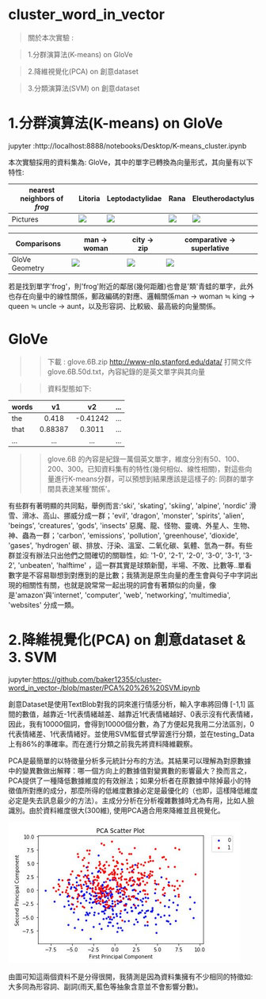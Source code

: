 # cluster_word_in_vector



>關於本次實驗 : 

>1.分群演算法(K-means) on GloVe

>2.降維視覺化(PCA) on 創意dataset

>3.分類演算法(SVM) on 創意dataset

# 1.分群演算法(K-means) on GloVe

jupyter :http://localhost:8888/notebooks/Desktop/K-means_cluster.ipynb

本次實驗採用的資料集為: GloVe，其中的單字已轉換為向量形式，其向量有以下特性:

| nearest neighbors of <br/> <em>frog</em> | Litoria             |  Leptodactylidae | Rana | Eleutherodactylus |
| --- | ------------------------------- | ------------------- | ---------------- | ------------------- |
| Pictures | <img src="http://nlp.stanford.edu/projects/glove/images/litoria.jpg"></img> | <img src="http://nlp.stanford.edu/projects/glove/images/leptodactylidae.jpg"></img> | <img src="http://nlp.stanford.edu/projects/glove/images/rana.jpg"></img> | <img src="http://nlp.stanford.edu/projects/glove/images/eleutherodactylus.jpg"></img> |

| Comparisons | man -> woman             |  city -> zip | comparative -> superlative |
| --- | ------------------------|-------------------------|-------------------------|
| GloVe Geometry | <img src="http://nlp.stanford.edu/projects/glove/images/man_woman_small.jpg"></img>  | <img src="http://nlp.stanford.edu/projects/glove/images/city_zip_small.jpg"></img> | <img src="http://nlp.stanford.edu/projects/glove/images/comparative_superlative_small.jpg"></img> |

若是找到單字'frog'，則'frog'附近的鄰居(幾何距離)也會是'類'青蛙的單字，此外也存在向量中的線性關係，郵政編碼的對應、邏輯關係man -> woman ≒ king -> queen ≒ uncle -> aunt，以及形容詞、比較級、最高級的向量關係。

# GloVe

>>下載 : glove.6B.zip http://www-nlp.stanford.edu/data/
>>打開文件glove.6B.50d.txt，內容紀錄的是英文單字與其向量

>>資料型態如下: 

| words  |   v1  |   v2    | ... |
| :----- |:-----:| :-----: | --: |
| the    | 0.418 | -0.41242| ... |
| that   | 0.88387 | 0.3011 | ... |
| ...    | ...   | ...     | ... | 

>> glove.6B 的內容是紀錄一萬個英文單字，維度分別有50、100、200、300。已知資料集有的特性(幾何相似、線性相關)，對這些向量進行K-means分群，可以預想到結果應該是這樣子的: 同群的單字間具表達某種'關係'。



有些群有著明顯的共同點，舉例而言:'ski', 'skating', 'skiing', 'alpine', 'nordic' 滑雪、滑冰、高山、挪威分成一群；'evil', 'dragon', 'monster', 'spirits', 'alien', 'beings', 'creatures', 'gods', 'insects' 惡魔、龍、怪物、靈魂、外星人、生物、神、蟲為一群；'carbon', 'emissions', 'pollution', 'greenhouse', 'dioxide', 'gases', 'hydrogen' 碳、排放、汙染、溫室、二氧化碳、氣體、氫為一群。有些群並沒有辦法只出他們之間確切的關聯性，如:
'1-0', '2-1', '2-0', '3-0', '3-1', '3-2', 'unbeaten', 'halftime' ，這一群其實是球類新聞，半場、不敗、比數等..單看數字是不容易聯想到對應到的是比數；我猜測是原生向量的產生會與句子中字詞出現的相關性有關，也就是說常常一起出現的詞會有著類似的向量，像是'amazon'與'internet', 'computer', 'web', 'networking', 'multimedia', 'websites' 分成一類。


# 2.降維視覺化(PCA) on 創意dataset & 3. SVM

jupyter:https://github.com/baker12355/cluster-word_in_vector-/blob/master/PCA%20%26%20SVM.ipynb

創意Dataset是使用TextBlob對我的詞來進行情感分析，輸入字串將回傳 [-1,1] 區間的數值，越靠近-1代表情緒越差、越靠近1代表情緒越好、0表示沒有代表情緒，因此，我有10000個詞，會得到10000個分數，為了方便起見我用二分法區別，0代表情緒差、1代表情緒好。並使用SVM監督式學習進行分類，並在testing_Data上有86%的準確率。而在進行分類之前我先將資料降維觀察。

PCA是最簡單的以特徵量分析多元統計分布的方法。其結果可以理解為對原數據中的變異數做出解釋：哪一個方向上的數據值對變異數的影響最大？換而言之，PCA提供了一種降低數據維度的有效辦法；如果分析者在原數據中除掉最小的特徵值所對應的成分，那麼所得的低維度數據必定是最優化的（也即，這樣降低維度必定是失去訊息最少的方法）。主成分分析在分析複雜數據時尤為有用，比如人臉識別。由於資料維度很大(300維), 使用PCA適合用來降維並且視覺化。

![GITHUB](https://github.com/baker12355/cluster-word_in_vector-/blob/master/distribution.JPG)

由圖可知這兩個資料不是分得很開，我猜測是因為資料集擁有不少相同的特徵如:大多同為形容詞、副詞(雨天,藍色等抽象含意並不會影響分數)。






